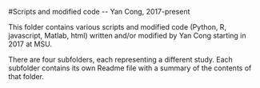 #Scripts and modified code -- Yan Cong, 2017-present

This folder contains various scripts and modified code (Python, R, javascript, Matlab, html) written and/or modified by Yan Cong starting in 2017 at MSU.

There are four subfolders, each representing a different study. Each subfolder contains its own Readme file with a summary of the contents of that folder.
